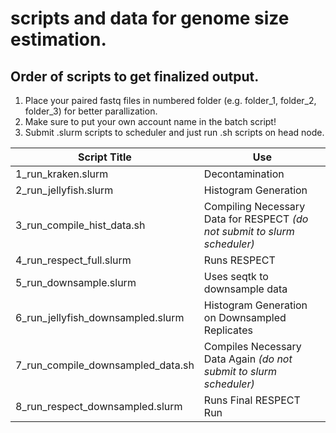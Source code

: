 # scripts and data for genome size estimation.


## Order of scripts to get finalized output.

1. Place your paired fastq files in numbered folder (e.g. folder_1, folder_2, folder_3) for better parallization.
2.  Make sure to put your own account name in the batch script!
3.  Submit .slurm scripts to scheduler and just run .sh scripts on head node.


| Script Title | Use |
|----|----|
| 1_run_kraken.slurm | Decontamination |
| 2_run_jellyfish.slurm | Histogram Generation |
| 3_run_compile_hist_data.sh | Compiling Necessary Data for RESPECT _(do not submit to slurm scheduler)_ |
| 4_run_respect_full.slurm | Runs RESPECT |
| 5_run_downsample.slurm | Uses seqtk to downsample data |
| 6_run_jellyfish_downsampled.slurm  | Histogram Generation on Downsampled Replicates |
| 7_run_compile_downsampled_data.sh | Compiles Necessary Data Again _(do not submit to slurm scheduler)_ |
|8_run_respect_downsampled.slurm | Runs Final RESPECT Run |

